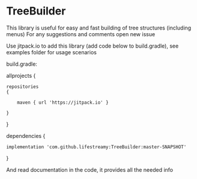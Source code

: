 # TreeBuilder
This library is useful for easy and fast building of tree structures (including menus)
For any suggestions and comments open new issue

Use jitpack.io to add this library (add code below to build.gradle), see examples folder for usage scenarios


build.gradle:

allprojects {

    repositories
    {
    
        maven { url 'https://jitpack.io' }
        
    }
    
}


dependencies 
{

    implementation 'com.github.lifestreamy:TreeBuilder:master-SNAPSHOT'
    
}



And read documentation in the code, it provides all the needed info


